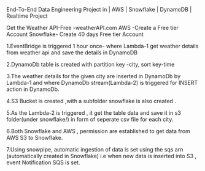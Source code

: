 End-To-End Data Engineering Project in | AWS | Snowflake | DynamoDB | Realtime Project

Get the Weather API-Free -weatherAPI.com
AWS -Create a Free tier Account
Snowflake- Create 40 days Free tier Account



1.EventBridge is triggered 1 hour once- where Lambda-1 get weather details from weather api and save the details in DynamoDB

2.DynamoDb table is created with partition key -city, sort key-time

3.The weather details for the given city are inserted in DynamoDb by Lambda-1 and where DynamoDb stream(Lambda-2) is triggered for INSERT action in DynamoDb.

4.S3 Bucket is created ,with a subfolder snowflake is also created .

5.As the Lambda-2 is triggered , it get the table data and save it in s3 folder(under snowflake/) in form of seperate csv file for each city.

6.Both Snowflake and AWS , permission are established to get data from AWS S3 to Snowflake.

7.Using snowpipe, automatic ingestion of data  is set  using the sqs arn (automatically created in Snowflake) i.e when new data is inserted into S3 , event Notification SQS is set.
	
